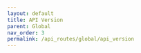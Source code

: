 ```yaml
---
layout: default
title: API Version
parent: Global
nav_order: 3
permalink: /api_routes/global/api_version
---
```

